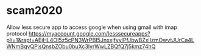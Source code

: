 # scam2020
Allow less secure app to access google when using gmail with imap protocol 
https://myaccount.google.com/lesssecureapps?pli=1&rapt=AEjHL4OI5z5cPN3WrPBI5JnxxjfyylPfJbwBZxlIzmOwvtJUrCa4LWNmBqvQPjsQnsbZObu0buXc3lyrWwLZBQfQ7j5kmz74hQ
